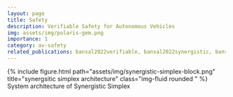 ```yaml
---
layout: page
title: Safety
description: Verifiable Safety for Autonomous Vehicles
img: assets/img/polaris-gem.png
importance: 1
category: av-safety
related_publications: bansal2022verifiable, bansal2022synergistic, bansal2021risk
---
```





<div class="row justify-content-sm-center">
    <div class="col-sm-10 mt-3 mt-md-0">
        {% include figure.html path="assets/img/synergistic-simplex-block.png" title="synergsitic simplex architecture" class="img-fluid rounded " %}
    </div>
</div>
<div class="caption">
    System architecture of Synergistic Simplex
</div>



